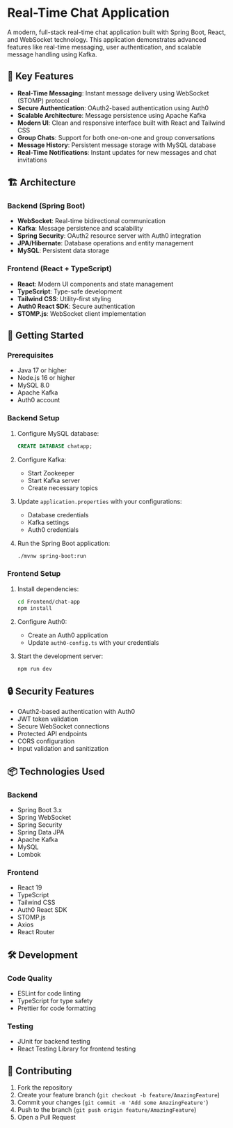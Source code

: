 # Real-Time Chat Application

A modern, full-stack real-time chat application built with Spring Boot, React, and WebSocket technology. This application demonstrates advanced features like real-time messaging, user authentication, and scalable message handling using Kafka.

## 🌟 Key Features

- **Real-Time Messaging**: Instant message delivery using WebSocket (STOMP) protocol
- **Secure Authentication**: OAuth2-based authentication using Auth0
- **Scalable Architecture**: Message persistence using Apache Kafka
- **Modern UI**: Clean and responsive interface built with React and Tailwind CSS
- **Group Chats**: Support for both one-on-one and group conversations
- **Message History**: Persistent message storage with MySQL database
- **Real-Time Notifications**: Instant updates for new messages and chat invitations

## 🏗️ Architecture

### Backend (Spring Boot)
- **WebSocket**: Real-time bidirectional communication
- **Kafka**: Message persistence and scalability
- **Spring Security**: OAuth2 resource server with Auth0 integration
- **JPA/Hibernate**: Database operations and entity management
- **MySQL**: Persistent data storage

### Frontend (React + TypeScript)
- **React**: Modern UI components and state management
- **TypeScript**: Type-safe development
- **Tailwind CSS**: Utility-first styling
- **Auth0 React SDK**: Secure authentication
- **STOMP.js**: WebSocket client implementation

## 🚀 Getting Started

### Prerequisites
- Java 17 or higher
- Node.js 16 or higher
- MySQL 8.0
- Apache Kafka
- Auth0 account

### Backend Setup
1. Configure MySQL database:
   ```sql
   CREATE DATABASE chatapp;
   ```

2. Configure Kafka:
   - Start Zookeeper
   - Start Kafka server
   - Create necessary topics

3. Update `application.properties` with your configurations:
   - Database credentials
   - Kafka settings
   - Auth0 credentials

4. Run the Spring Boot application:
   ```bash
   ./mvnw spring-boot:run
   ```

### Frontend Setup
1. Install dependencies:
   ```bash
   cd Frontend/chat-app
   npm install
   ```

2. Configure Auth0:
   - Create an Auth0 application
   - Update `auth0-config.ts` with your credentials

3. Start the development server:
   ```bash
   npm run dev
   ```

## 🔒 Security Features

- OAuth2-based authentication with Auth0
- JWT token validation
- Secure WebSocket connections
- Protected API endpoints
- CORS configuration
- Input validation and sanitization

## 📦 Technologies Used

### Backend
- Spring Boot 3.x
- Spring WebSocket
- Spring Security
- Spring Data JPA
- Apache Kafka
- MySQL
- Lombok

### Frontend
- React 19
- TypeScript
- Tailwind CSS
- Auth0 React SDK
- STOMP.js
- Axios
- React Router

## 🛠️ Development

### Code Quality
- ESLint for code linting
- TypeScript for type safety
- Prettier for code formatting

### Testing
- JUnit for backend testing
- React Testing Library for frontend testing

## 👥 Contributing

1. Fork the repository
2. Create your feature branch (`git checkout -b feature/AmazingFeature`)
3. Commit your changes (`git commit -m 'Add some AmazingFeature'`)
4. Push to the branch (`git push origin feature/AmazingFeature`)
5. Open a Pull Request